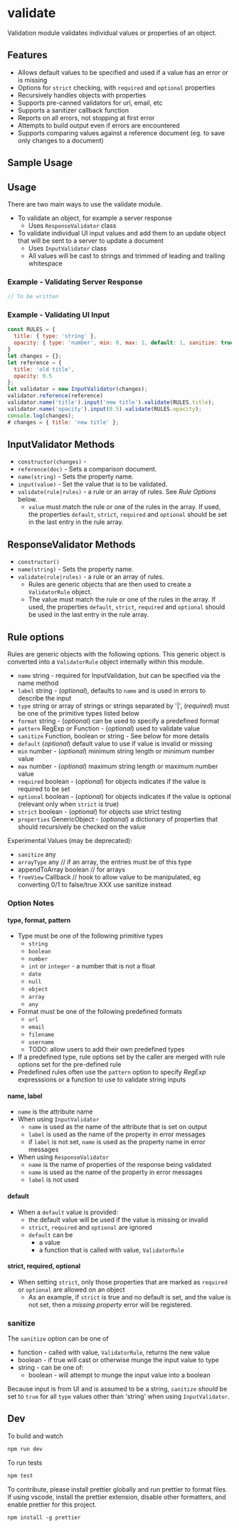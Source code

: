 # validate

Validation module validates individual values or properties of an object.

## Features

- Allows default values to be specified and used if a value has an error or is missing
- Options for `strict` checking, with `required` and `optional` properties
- Recursively handles objects with properties
- Supports pre-canned validators for url, email, etc
- Supports a sanitizer callback function
- Reports on all errors, not stopping at first error
- Attempts to build output even if errors are encountered
- Supports comparing values against a reference document (eg. to save only
  changes to a document)

## Sample Usage

## Usage

There are two main ways to use the validate module.

- To validate an object, for example a server response
  - Uses `ResponseValidator` class
- To validate individual UI input values and add them to an update object that
  will be sent to a server to update a document
  - Uses `InputValidator` class
  - All values will be cast to strings and trimmed of leading and trailing whitespace

### Example - Validating Server Response

```js
// To be written
```

### Example - Validating UI Input

```js
const RULES = {
  title: { type: 'string' },
  opacity: { type: 'number', min: 0, max: 1, default: 1, sanitize: true },
}
let changes = {};
let reference = {
  title: 'old title',
  opacity: 0.5
};
let validator = new InputValidator(changes);
validator.reference(reference)
validator.name('title').input('new title').validate(RULES.title);
validator.name('opacity').input(0.5).validate(RULES.opacity);
console.log(changes);
# changes = { title: 'new title' };
```

## InputValidator Methods

- `constructor(changes)` -
- `reference(doc)` - Sets a comparison document.
- `name(string)` - Sets the property name.
- `input(value)` - Set the value that is to be validated.
- `validate(rule|rules)` - a rule or an array of rules. See _Rule Options_ below.
  - `value` must match the rule or one of the rules in the array. If used, the
    properties `default`, `strict`, `required` and `optional` should be set in
    the last entry in the rule array.

## ResponseValidator Methods

- `constructor()`
- `name(string)` - Sets the property name.
- `validate(rule|rules)` - a rule or an array of rules.
  - Rules are generic objects that are then used to create a `ValidatorRule`
    object.
  - The value must match the rule or one of the rules in the array. If used, the
    properties `default`, `strict`, `required` and `optional` should be used in
    the last entry in the rule array.

## Rule options

Rules are generic objects with the following options. This generic object is
converted into a `ValidatorRule` object internally within this module.

- `name` string - required for InputValidation, but can be specified via the
  name method
- `label` string - (_optional_), defaults to `name` and is used in errors to
  describe the input
- `type` string or array of strings or strings separated by '|', (_required_)
  must be one of the primitive types listed below
- `format` string - (_optional_) can be used to specify a predefined format
- `pattern` RegExp or Function - (_optional_) used to validate value
- `sanitize` Function, boolean or string - See below for more details
- `default` (_optional_) default value to use if value is invalid or missing
- `min` number - (_optional_) minimum string length or minimum number value
- `max` number - (_optional_) maximum string length or maximum number value
- `required` boolean - (_optional_) for objects indicates if the value is
  required to be set
- `optional` boolean - (_optional_) for objects indicates if the value is
  optional (relevant only when `strict` is true)
- `strict` boolean - (_optional_) for objects use strict testing
- `properties` GenericObject - (_optional_) a dictionary of properties that
  should recursively be checked on the value

Experimental Values (may be deprecated):

- `sanitize` any
- `arrayType` any // if an array, the entries must be of this type
- appendToArray boolean // for arrays
- `fromView` Callback // hook to allow value to be manipulated, eg converting
  0/1 to false/true XXX use sanitize instead

### Option Notes

#### type, format, pattern

- Type must be one of the following primitive types
  - `string`
  - `boolean`
  - `number`
  - `int` or `integer` - a number that is not a float
  - `date`
  - `null`
  - `object`
  - `array`
  - `any`
- Format must be one of the following predefined formats
  - `url`
  - `email`
  - `filename`
  - `username`
  - TODO: allow users to add their own predefined types
- If a predefined type, rule options set by the caller are merged with rule
  options set for the pre-defined rule
- Predefined rules often use the `pattern` option to specify _RegExp_
  expresssions or a function to use to validate string inputs

#### name, label

- `name` is the attribute name
- When using `InputValidator`
  - `name` is used as the name of the attribute that is set on output
  - `label` is used as the name of the property in error messages
  - if `label` is not set, `name` is used as the property name in error messages
- When using `ResponseValidator`
  - `name` is the name of properties of the response being validated
  - `name` is used as the name of the property in error messages
  - `label` is not used

#### default

- When a `default` value is provided:
  - the default value will be used if the value is missing or invalid
  - `strict`, `required` and `optional` are ignored
  - `default` can be
    - a value
    - a function that is called with value, `ValidatorRule`

#### strict, required, optional

- When setting `strict`, only those properties that are marked as `required` or
  `optional` are allowed on an object
  - As an example, if `strict` is true and no default is set, and the value is
    not set, then a _missing property_ error will be registered.

### sanitize

The `sanitize` option can be one of

- function - called with value, `ValidatorRule`, returns the new value
- boolean - if true will cast or otherwise munge the input value to type
- string - can be one of:
  - boolean - will attempt to munge the input value into a boolean

Because input is from UI and is assumed to be a string, `sanitize` _should_ be
set to `true` for all `type` values other than 'string' when using
`InputValidator`.

## Dev

To build and watch

```sh
npm run dev
```

To run tests

```sh
npm test
```

To contribute, please install prettier globally and run prettier to format
files. If using vscode, install the prettier extension, disable other
formatters, and enable prettier for this project.

```
npm install -g prettier
```

